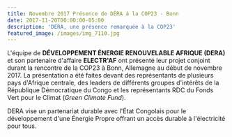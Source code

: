 ```yaml
---
title: Novembre 2017 Présence de DÉRA à la COP23 - Bonn
date: 2017-11-20T00:00:00-05:00
description: 'DERA, une présence remarquée à la COP23'
featured_image: /images/img_7110.jpg
---
```

L'équipe de **DÉVELOPPEMENT ÉNERGIE RENOUVELABLE AFRIQUE (DERA)** et son partenaire d'affaire **ELECTR'AF** ont présenté leur projet conjoint durant la rencontre de la COP23 à Bonn, Allemagne au début de novembre 2017. La présentation a été faites devant des représentants de plusieurs pays d'Afrique centrale, des leaders de différents groupes d'intérêts de la République Démocratique du Congo et les représentants RDC du Fonds Vert pour le Climat (_Green Climate Fund_).

DERA vise un partenariat durable avec l'État Congolais pour le développement d'une Énergie Propre offrant un accès durable à l'électricité pour tous.
